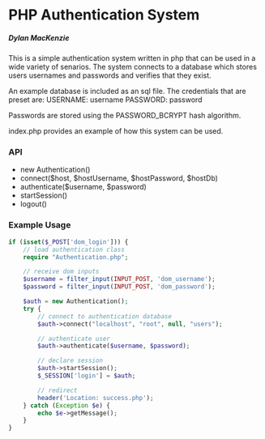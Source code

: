 # PHP Authentication System
##### Dylan MacKenzie

This is a simple authentication system written in php that can be used in a wide variety of senarios. The system connects to a database which stores users usernames and passwords and verifies that they exist.

An example database is included as an sql file. The credentials that are preset are:
USERNAME: username
PASSWORD: password

Passwords are stored using the PASSWORD_BCRYPT hash algorithm.

index.php provides an example of how this system can be used. 

### API

  - new Authentication()
  - connect($host, $hostUsername, $hostPassword, $hostDb)
  - authenticate($username, $password)
  - startSession()
  - logout()

### Example Usage
```php
if (isset($_POST['dom_login'])) {
    // load authentication class
    require "Authentication.php";

    // receive dom inputs
    $username = filter_input(INPUT_POST, 'dom_username');
    $password = filter_input(INPUT_POST, 'dom_password');

    $auth = new Authentication();
    try {
        // connect to authentication database
        $auth->connect("localhost", "root", null, "users");

        // authenticate user
        $auth->authenticate($username, $password);

        // declare session
        $auth->startSession();
        $_SESSION['login'] = $auth;

        // redirect
        header('Location: success.php');
    } catch (Exception $e) {
        echo $e->getMessage();
    }
}
```